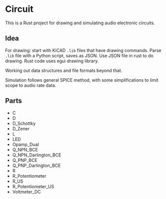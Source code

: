 # Circuit

This is a Rust project for drawing and simulating audio electronic circuits.

## Idea

For drawing: start with KiCAD `.lib` files that have drawing commands.
Parse `.lib` file with a Python script, saves as JSON. Use JSON file in rust
to do drawing. Rust code uses egui drawing library.

Working out data structures and file formats beyond that.

Simulation follows general SPICE method, with some simplifications to limit
scope to audio rate data.

## Parts

* C
* D
* D_Schottky
* D_Zener
* L
* LED
* Opamp_Dual
* Q_NPN_BCE
* Q_NPN_Darlington_BCE
* Q_PNP_BCE
* Q_PNP_Darlington_BCE
* R
* R_Potentiometer
* R_US
* R_Potentiometer_US
* Voltmeter_DC

